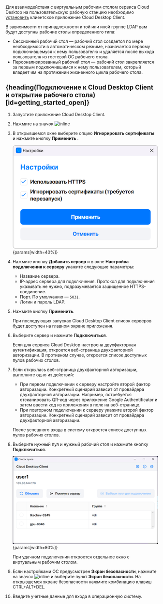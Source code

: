 Для взаимодействия с виртуальным рабочим столом сервиса Cloud Desktop на пользовательскую рабочую станцию необходимо [установить](../install-vk-client/) клиентское приложение Cloud Desktop Client.

В зависимости от принадлежности к той или иной группе LDAP вам будут доступны рабочие столы определенного типа:

* Сессионный рабочий стол — рабочий стол создается по мере необходимости в автоматическом режиме, назначается первому подключившемуся к нему пользователю и удаляется после выхода пользователя из гостевой ОС рабочего стола.
* Персонализированный рабочий стол — рабочий стол закрепляется за первым подключившимся к нему пользователем, который владеет им на протяжении жизненного цикла рабочего стола.

## {heading(Подключение к Cloud Desktop Client и открытие рабочего стола)[id=getting_started_open]}

1. Запустите приложение Cloud Desktop Client.
1. Нажмите на значок ![](/ru/assets/settings-icon.svg "inline")
1. В открывшемся окне выберите опцию **Игнорировать сертификаты** и нажмите кнопку **Применить** .

   ![Настройки облачного рабочего стола](../assets/vdi-client-settings.png){params[width=40%]}

1. Нажмите кнопку **Добавить сервер** и в окне **Настройка подключения к серверу** укажите следующие параметры:

   * Название сервера.
   * IP-адрес сервера для подключения. Протокол для подключения указывать не нужно, подразумевается защищенное HTTPS-соединение.
   * Порт. По умолчанию — `5031`.
   * Логин и пароль LDAP.

1. Нажмите кнопку **Применить**.

   <info>

   При последующих запусках Cloud Desktop Client список серверов будет доступен на главном экране приложения.

   </info>

1. Выберите сервер и нажмите **Подключиться**.

   Если для сервиса Cloud Desktop настроена двухфакторная аутентификация, откроется веб-страница двухфакторной авторизации. В противном случае, откроется список доступных пулов рабочих столов.

1. Если открылась веб-страница двухфакторной авторизации, выполните одно из действий:

   * При первом подключении к серверу настройте второй фактор авторизации. Конкретный сценарий зависит от провайдера двухфакторной авторизации. Например, потребуется отсканировать QR-код через приложение Google Authentificator и затем ввести код из приложения в поле на веб-странице.
   * При повторном подключении к серверу укажите второй фактор авторизации. Конкретный сценарий зависит от провайдера двухфакторной авторизации.

   После успешного входа в систему откроется список доступных пулов рабочих столов.

1. Выберите нужный пул и нужный рабочий стол и нажмите кнопку **Подключиться**.

   ![Список рабочих столов](../assets/vdi-client-start-screen.png){params[width=80%]}

   При удачном подключении откроется отдельное окно с виртуальным рабочим столом.

1. Если настройками ОС предусмотрен **Экран безопасности**, нажмите на значок ![](/ru/assets/command-icon.svg "inline") и выберите пункт **Экран безопасности**. На открывшемся экране безопасности нажмите комбинацию клавиш CTRL+ALT+DEL.
1. Введите учетные данные для входа в операционную систему.
